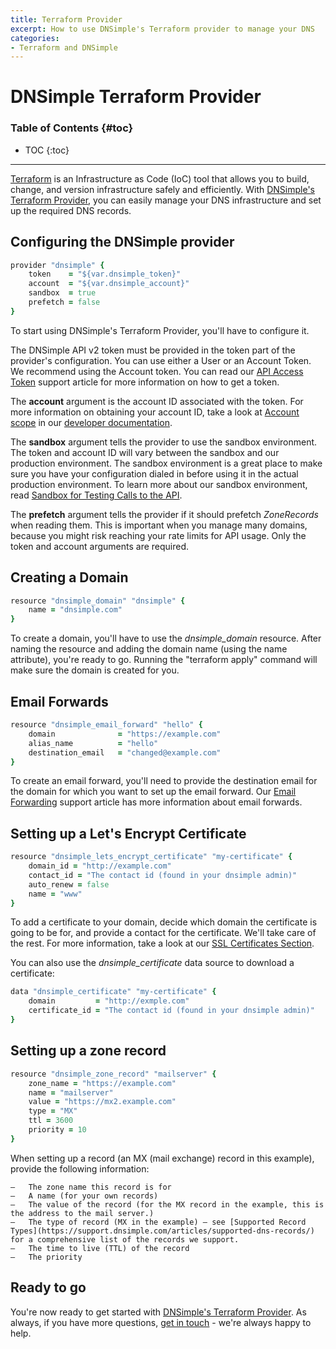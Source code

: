 ```yaml
---
title: Terraform Provider
excerpt: How to use DNSimple's Terraform provider to manage your DNS
categories:
- Terraform and DNSimple
---
```


# DNSimple Terraform Provider

### Table of Contents {#toc}

* TOC
{:toc}

---

[Terraform](https://terraform.io) is an Infrastructure as Code (IoC) tool that allows you to build, change, and version
infrastructure safely and efficiently. With [DNSimple's Terraform Provider](https://registry.terraform.io/providers/dnsimple/dnsimple/latest),
you can easily manage your DNS infrastructure and set up the required DNS records.

## Configuring the DNSimple provider

```ruby
provider "dnsimple" {
    token    = "${var.dnsimple_token}"
    account  = "${var.dnsimple_account}"
    sandbox  = true
    prefetch = false
}
```

To start using DNSimple's Terraform Provider, you'll have to configure it.

The DNSimple API v2 token must be provided in the token part of the provider's configuration. You can use either a User or an Account 
Token. We recommend using the Account token. You can read our 
[API Access Token](https://support.dnsimple.com/articles/api-access-token/) support article for more information on how to get a token. 

The **account** argument is the account ID associated with the token. For more information on obtaining your 
account ID, take a look at [Account scope](https://developer.dnsimple.com/v2/#account-scope) in our 
[developer documentation](http://developer.dnsimple.com).

The **sandbox** argument tells the provider to use the sandbox environment. The token and account ID will vary between the sandbox and our production environment. The sandbox environment is a great place to make sure you have your configuration dialed in before using it in the actual production environment. To learn more about our sandbox environment, read [Sandbox for Testing Calls to the API](https://support.dnsimple.com/articles/sandbox/).

The **prefetch** argument tells the provider if it should prefetch *ZoneRecords* when reading them. This is important when 
you manage many domains, because you might risk reaching your rate limits for API usage. Only the token and account arguments are required.

## Creating a Domain

```ruby
resource "dnsimple_domain" "dnsimple" {
    name = "dnsimple.com"
}
```

To create a domain, you'll have to use the *dnsimple_domain* resource. After naming the resource and adding the domain
name (using the name attribute), you're ready to go. Running the "terraform apply" command will make sure the 
domain is created for you.

## Email Forwards

```ruby
resource "dnsimple_email_forward" "hello" {
    domain              = "https://example.com"
    alias_name          = "hello"
    destination_email 	= "changed@example.com"
}
```

To create an email forward, you'll need to provide the destination email for the domain for which you want to set up the email 
forward. Our [Email Forwarding](https://support.dnsimple.com/articles/email-forwarding/) support article has more 
information about email forwards.

## Setting up a Let's Encrypt Certificate

```ruby
resource "dnsimple_lets_encrypt_certificate" "my-certificate" {
    domain_id = "http://example.com"
    contact_id = "The contact id (found in your dnsimple admin)"
    auto_renew = false
    name = "www"
}
```

To add a certificate to your domain, decide which domain the certificate is going to be for, and provide a contact for the certificate. 
We'll take care of the rest. For more information, take a look at our [SSL Certificates Section](https://support.dnsimple.com/categories/ssl-certificates/).

You can also use the *dnsimple_certificate* data source to download a certificate:

```ruby
data "dnsimple_certificate" "my-certificate" {
    domain         = "http://exmple.com"
    certificate_id = "The contact id (found in your dnsimple admin)"
}
```

## Setting up a zone record

```ruby
resource "dnsimple_zone_record" "mailserver" {
    zone_name = "https://example.com"
    name = "mailserver"
    value = "https://mx2.example.com"
    type = "MX"
    ttl = 3600
    priority = 10
}
```

When setting up a record (an MX (mail exchange) record in this example), provide the following information:

    –	The zone name this record is for
    –	A name (for your own records)
    –	The value of the record (for the MX record in the example, this is the address to the mail server.)
    –	The type of record (MX in the example) – see [Supported Record Types](https://support.dnsimple.com/articles/supported-dns-records/) for a comprehensive list of the records we support.
    –	The time to live (TTL) of the record
    –	The priority
    
 ## Ready to go
   
You're now ready to get started with [DNSimple's Terraform Provider](https://registry.terraform.io/providers/dnsimple/dnsimple/latest). As always, if you have more questions, [get in touch](https://dnsimple.com/contact) - we're always happy to help. 
